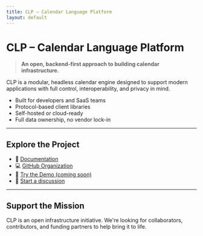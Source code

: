 ```yaml
---
title: CLP – Calendar Language Platform
layout: default
---
```


# CLP – Calendar Language Platform

> **An open, backend-first approach to building calendar infrastructure.**

CLP is a modular, headless calendar engine designed to support modern applications with full control, interoperability, and privacy in mind.

- Built for developers and SaaS teams
- Protocol-based client libraries
- Self-hosted or cloud-ready
- Full data ownership, no vendor lock-in

---

## Explore the Project

- 📘 [Documentation](https://clp-calendar.github.io/docs/)
- 💻 [GitHub Organization](https://github.com/clp-calendar)
- 🚀 [Try the Demo (coming soon)](#)
- 💬 [Start a discussion](https://github.com/clp-calendar/clp-calendar.github.io/discussions)

---

## Support the Mission

CLP is an open infrastructure initiative. We're looking for collaborators, contributors, and funding partners to help bring it to life.